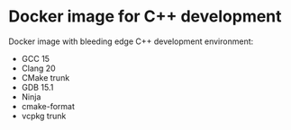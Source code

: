 # Docker image for C++ development

Docker image with bleeding edge C++ development environment:

- GCC 15
- Clang 20
- CMake trunk
- GDB 15.1
- Ninja
- cmake-format
- vcpkg trunk
